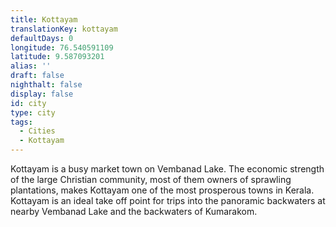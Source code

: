 ```yaml
---
title: Kottayam
translationKey: kottayam
defaultDays: 0
longitude: 76.540591109
latitude: 9.587093201
alias: ''
draft: false
nighthalt: false
display: false
id: city
type: city
tags:
  - Cities
  - Kottayam
---
```

Kottayam is a busy market town on Vembanad Lake. The economic strength of the large Christian community, most of them owners of sprawling plantations, makes Kottayam one of the most prosperous towns in Kerala. Kottayam is an ideal take off point for trips into the panoramic backwaters at nearby Vembanad Lake and the backwaters of Kumarakom.